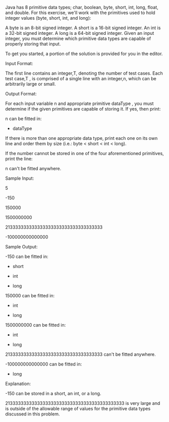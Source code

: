 Java has 8 primitive data types; char, boolean, byte, short, int, long, float, and double. For this exercise, we'll work with the primitives used to hold integer values (byte, short, int, and long):

A byte is an 8-bit signed integer.
A short is a 16-bit signed integer.
An int is a 32-bit signed integer.
A long is a 64-bit signed integer.
Given an input integer, you must determine which primitive data types are capable of properly storing that input.

To get you started, a portion of the solution is provided for you in the editor.

Input Format:

The first line contains an integer,T, denoting the number of test cases.
Each test case,T , is comprised of a single line with an integer,n, which can be arbitrarily large or small.

Output Format:

For each input variable n and appropriate primitive dataType , you must determine if the given primitives are capable of storing it. If yes, then print:

n can be fitted in:
* dataType

If there is more than one appropriate data type, print each one on its own line and order them by size (i.e.: byte < short < int < long).

If the number cannot be stored in one of the four aforementioned primitives, print the line:

n can't be fitted anywhere.

Sample Input:

5

-150

150000

1500000000

213333333333333333333333333333333333

-100000000000000



Sample Output:

-150 can be fitted in:

* short

* int

* long


150000 can be fitted in:

* int

* long


1500000000 can be fitted in:

* int

* long


213333333333333333333333333333333333 can't be fitted anywhere.

-100000000000000 can be fitted in:

* long

Explanation:

-150 can be stored in a short, an int, or a long.

 21333333333333333333333333333333333333333333 is very large and is outside of the allowable range of values for the primitive data types discussed in this problem.
